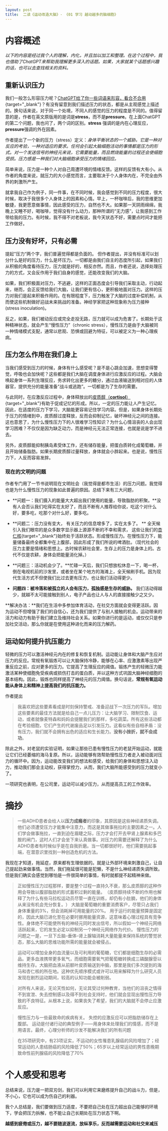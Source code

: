 ```yaml
---
layout: post
title:  二读《运动改造大脑》- 《01 学习 越动越多的脑细胞》
---
```


# 内容概述

*以下的内容是经过我个人的理解，内化，并且加以加工和整理。在这个过程中，我也借助了ChatGPT来帮助我理解更多深入的话题。如果，大家就某个话题感兴趣的话，也可以去查找相关的资料。*



## 重新认识压力

我们一般怎么形容压力呢？[ChatGPT给了你一些词语来形容，看合不合用](https://chatgpt.com/share/66f5fb09-c714-800c-9159-6045b302b1ef){target="_blank"}？有没有留意到我们描述压力的状态，都是从主观感觉上描述的。换句话来说，对于同一个处境，不同人的感觉的压力的程度是不同的。值得留意的是，作者在英文原版用的是词是**stress**，而不是**pressure**。在上面ChatGPT的第二个问题，我也问了，两个词的区别。**stress** 强调的是内在心理反应，**pressure**强调的外在因素。

作者提出了一个新的压力（stress）定义：*身体平衡状态的一个威胁。它是一种对反应的考验，一种对适应的要求。任何会引起大脑细胞活动的事情都是压力的形式。对一个发送信号的神经元来说，它需要能量，而且燃烧能量的过程还会使细胞受损。压力感是一种我们对大脑细胞承受压力的情绪回应。* 

简单来说，压力是一种个人对自己周遭环境的情绪反馈。这样的反馈有大有小。从作者的角度来说，就压力的大小感觉而言，主要取决于个人身体内在，不完全由外界的刺激所产生。

就拿我自己作为例子，同一件事，在不同时候，我会感觉到不同的压力程度，很大时候，取决于我很多个人身体上的因素和心情。早上，一杯咖啡后，我的思维更加敏捷，我更愿意做事情，因此感受的压力，自然也不大。如果那一天阴雨绵绵，我晚上又睡不好，喝咖啡，觉得没有什么动力，那种所谓的“无力感”，让我感到工作带给我的压力。有时候，我不得不对老板说，我今天状态不好，需要点时间才能把工作做好。


## 压力没有好坏，只有必需

提起”压力“两个字，我们普遍觉得都是负面的。 但作者提出，并没有标准可以划分什么是好的压力，什么是坏压力。一切都是由我们自主的态度所引起，如果我们从积极的角度看待压力，压力就是好的，相反亦然。而且，作者还说，选择处理压力的方式，又会反作用于我们自身的感觉，还能改变我们的大脑。

如果，我们积极面对压力，不逃避，这样的正面态度会引导我们采取主动，行动起来，继而，会正反馈给我们大脑，让我们更有信心，更积极地面对压力。这样的压力对我们是起来积极作用的。在有限程度下，压力触发了大脑的过度补偿机制，从而使这些机制做好迎战未来挑战的准备。神经学家把这种现象称为压力接种(stress inoculation)。

反之，如果，我们被动反应或完全走投无路，压力就可以成为危害了。长期处于这种精神状态，就会产生“慢性压力”（chronic stress），慢性压力是由于大脑被同一种情绪模式支配，通常以悲观、恐惧或回避为特征，可以被定义为一种心理疾病。


## 压力怎么作用在我们身上

当我们感受到压力的时候，身体有什么感受呢？是不是心跳会加速，思想变得警觉，呼吸也会加快呢？这些都是我们大脑在调度身体进行应激反应的过程。大脑会唤起身体一系列生理反应，务求转化出更多的糖分，通过血液输送到相对应的人体器官，提供充分的能量准备“战斗或逃跑”。一切都是为了生存的需要。

与此同时，在应激反应过程中，身体释放出的[皮质醇（**cortisol**）](https://chatgpt.com/share/66f6340a-9ff4-800c-a9a8-0af3a037936a){target="_blank"}有助于促成记忆的形成。所以，一定的压力能让人产生记忆。因此，在适度的压力下学习，大脑能更容易记住学习内容。但是，如果身体长期处于压力的情绪到中，皮质醇过度释放，反而会抑制记忆，破坏神经元之间的连接。这也意思了，为什么慢性压力下的人很难学习性知识？为什么心情沮丧的人会出现学习困难？不仅仅是因为缺乏动力，而是神经元无法正常连接，也就是说是学不进去。

另外，皮质醇能抑制胰岛素受体工作，还有储存能量，把蛋白质转化成葡萄糖，并且开始储备脂肪。如果长期皮质醇过量释放，身体就会小胖起来。也是说，慢性压力下，人反而容易发胖。

### 现在的文明的问题

作者专门用了一节书说明现在文明社会（我觉得是都市生活）的压力问题。我觉得也是为什么慢性压力的现象如此普遍的原因。总结下来有三大问题，

- **问题一：我们摄入的能量大大超出我们使用的能量，导致脂肪的积聚。**没有人会否认我们吃得实在太好了，而且不断有人推荐给你说，吃这个对什么好，要多吃，吃那个对什么好，要多吃。

- **问题二：压力没有变大， 有关压力的信息增多了，实在太多了。 ** 全天候引入我们眼帘的是众多数字显示器上源源不断的不幸和需求， 这些让我们的[杏仁核](https://chatgpt.com/share/66f635b8-9b3c-800c-bfb6-982e765c98ef){target="_blank"}始终处于活跃状态。形成慢性压力。在慢性压力下，能量储备最终全都集中在上腹部，因此形成了我们所说的啤酒肚。（现代社会的压力主要是情绪和思想上。古时候农耕社会里，生存上的压力是身体上的。古代不仅是农耕，身体会把能量消化掉。）

- **问题三：活动机会少了。**忙碌一天后，我们只想放松休息一下，喝一杯，倒在电视机前的沙发里，或者坐在某个地方的海滩上，全天候刷手机。因为现代生活方式不但使我们比过去更有压力，也让我们活动得更少。

- **问题四：被冷落和被孤立的人会有压力，孤独感是生存的威胁。** 我们活动得越少，就越不太可能接触到别人，电子产品也让人与人的直接接触少之又少。

 
**解决办法：**我们在生活中多参加体育活动，在社交方面就会变得更活跃。因为运动不但增强了我们的自信心，还为我们提供了与别人接触的机会。运动带来的活力和动力有助于我们建立及维持社会关系。如果你进行的是运动，或仅仅只是参加社交活动，那么你就是在使用这种进化而来的压力解药。

## 运动如何提升抗压能力

轻微的压力可以激活神经元内在的修复和恢复机制。运动能让身体和大脑产生应对压力的反应。常规有氧锻炼可以让大脑保持冷静，能够在心率、应激激素等出现严重反应之前，应对更多的压力。它提高了生理反应的阈值。锻炼产生的轻微压力能激活某种使细胞免受疾病或损伤打击的蛋白质，并以这种方式巩固大脑神经细胞的基本结构。因此，锻炼也同样提高了神经元的压力阈值。换句话说，**常规有氧运动能从身体上和精神上提高我们的抗压能力。**

作者提出
> 我喜欢把这些要素看成是时刻保持警戒、准备迎战下一次压力的军队。增加这些要素的最佳方法就是给自己一点儿压力：让大脑学习、限制饮食、运动，或者就像麦特森和妈妈会提醒我们的那样，多吃蔬菜。所有这些活动都在考验细胞，它们产生的代谢废品足以引发压力。这看似有些自相矛盾：没有压力，我们就不会拥有出色的适应和生长能力。**没有小挫折，就不会成功**。

除此之外，对老鼠的实验证明，如果让那些已患有慢性压力的老鼠开始运动，就能让它们已经萎缩的海马复原。所以，运动能够有效帮助慢性压力者走入被动面对压力的循环中。因为，运动能改变我们的想法和感受，给我们的身体和思想注入动力，推动我们那会主动权，获得掌控力，从而，我们大脑所能感受到的压力就变小了。

一项研究也表明，在公司里，运动可以减少压力，从而提高员工的工作效率。

# 摘抄

> 一些ADHD患者会给人以**压力成瘾者**的印象，其原因是这些神经递质失调。他们必须遭受压力才能集中注意力，而这是其做事拖拉的主要因素之一。人们学会做事拖拉，一直到迫在眉睫之际，压力才会打开去甲肾上腺素和多巴胺的闸门，这时人们才会坐下来认真做事。对压力的需要还解释了为什么ADHD患者有时候似乎是在自我折磨。当一切都很好时，他们需要挑起事端，在潜意识里找到一种创造危机的方法。
 
我现在才知道，拖延症，原来都有生理依据的。就是让外部环境来刺激自己，让自己提起劲来做事情。当然，我们拖延很可能是犯懒，不是什么神经递质失调所致。但是我们确实会感觉到哪怕是一件很简单的事情，有时就都提不起精神来做。

> 正如慢性压力过程那样，要是整个过程一直持久不衰，那么皮质醇的这种作用会导致以腹部脂肪的形式蓄积过剩的能量。​（皮质醇持续不断的作用也解释了为什么有些马拉松运动员尽管一直在训练，却仍有小肚腩，他们的身体从来没有机会充分恢复。​）
> 大脑是葡萄糖的重要消费客户，尽管只占我们身体重量的3%，但会消耗掉可用能量的20%。
> 用于运行的能量预算是固定的，因此大脑已进化至在必要时挪用能量资源，这意味着心理过程具有竞争性。身体绝不可能使所有的神经元同时发出信号，所以假如一个神经元网络活跃起来，它的发生必定以抑制另一个神经元网络作为代价。
> 慢性压力的问题之一是，一旦下丘脑–垂体–肾上腺轴消耗大量能量来保持系统的警觉状态，那么大脑的思维功能所需的能量就会被侵占。
 
 
> 运动可以增加全身的血流量以及可利用的葡萄糖，它们都是细胞生存的必需品。更多血液携带更多氧气，而细胞需要氧气把葡萄糖转换成三磷酸腺苷以维持生存。大脑把血液从前额叶皮质输送到中脑，那里是我们多次提到的海马和杏仁核的所在地。这种优先顺序模式或许可以用来解释为什么研究人员发现在剧烈运动期间，较高的认知功能会被削弱。


> 对所有人来说，无论天性如何，无论其受过何种教育，当他们的沮丧之情得不到宣泄、失去控制感以及得不到社会支持时，他们就会显现出慢性压力导致的不良特征。从根本上说，如果丧失了希望，我们的大脑就不会停止应激反应。
 
 
> 慢性压力与一些最致命的疾病有关。 失控的应激反应可以把脂肪储存在上腹部。
> 运动是付诸行动的典型例子——用身体来处理我们的情感，而不是用语言。最终，心理分析师的沙发不能解决我们的所有问题

> 在35项研究中，有23项证实，不运动的女性罹患乳腺癌的风险增加了；经常运动的人患结肠癌的风险降低了50%；65岁以上经常运动的男性患晚期致命性前列腺癌的风险降低了70%

# 个人感受和思考

总结来说，压力是一把双刃剑，我们可以利用它来磨练提升自己的战斗力，但是，不小心，它也可以成为伤自己的利器。


我个人总结是，我们要做到压力适度，不要把自己处在压力超出自己能够的环境下，学会把压力拆解，也不能让自己长期处在压力状态下啊。

**越感到疲倦或压力，越不要随波逐流，放纵享乐，反而越需要运动和社交来减压**










<!--stackedit_data:
eyJoaXN0b3J5IjpbLTY2NjMxNTg4NSwtMTY2NzkyMjMwNCwxMj
U0NDIyNDE5LC0yMTIwMjgxNDQxLC0xODcwMDMzNzc0LC00NTE0
MjcyMCwxNzg1NzE4MzYwLC0xNDY3NjAxOTM3LC0yMTEwNDQ5Nz
A4LC0xMDUxNTY2MzMyXX0=
-->